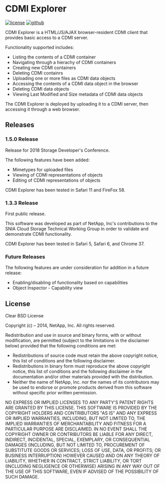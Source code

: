 CDMI Explorer
=============

[![license][license-img]][github] [![github][github-img]][github]

CDMI Explorer is a HTML/JS/AJAX browser-resident CDMI client that provides
basic access to a CDMI server.

Functionality supported includes:

* Listing the contents of a CDMI container
* Navigating through a hierachy of CDMI containers
* Creating new CDMI containers
* Deleting CDMI containrs
* Uploading one or more files as CDMI data objects
* Accessing the contents of a CDMI data object in the browser
* Deleting CDMI data objects
* Viewing Last Modified and Size metadata of CDMI data objects

The CDMI Explorer is deployed by uploading it to a CDMI server, then
accessing it through a web browser.

## Releases

### 1.5.0 Release

Release for 2018 Storage Developer's Conference.

The following features have been added:

* Mimetypes for uploaded files
* Viewing of CDMI representations of objects
* Editing of CDMI representations of objects

CDMI Explorer has been tested in Safari 11 and FireFox 58.

### 1.3.3 Release

First public release.

This software was developed as part of NetApp, Inc's contributions to the SNIA
Cloud Storage Technical Working Group in order to validate and demonstrate CDMI
functionality.

CDMI Explorer has been tested in Safari 5, Safari 6, and Chrome 37.

### Future Releases

The following features are under consideration for addition in a future release:

* Enabling/disabling of functionality based on capabilities
* Object Inspector - Capability view

## License
Clear BSD License

Copyright (c) – 2014, NetApp, Inc.  All rights reserved. 
        
Redistribution and use in source and binary forms, with or without modification, are
permitted (subject to the limitations in the disclaimer below) provided that the
following conditions are met: 

* Redistributions of source code must retain the above copyright notice, this
  list of conditions and the following disclaimer. 
* Redistributions in binary form must reproduce the above copyright notice, this
  list of conditions and the following disclaimer in the documentation and/or
  other materials provided with the distribution. 
* Neither the name of NetApp, Inc. nor the names of its contributors may be used
  to endorse or promote products derived from this software without specific prior
  written permission. 

NO EXPRESS OR IMPLIED LICENSES TO ANY PARTY'S PATENT RIGHTS ARE GRANTED BY THIS LICENSE.
THIS SOFTWARE IS PROVIDED BY THE COPYRIGHT HOLDERS AND CONTRIBUTORS "AS IS" AND ANY
EXPRESS OR IMPLIED WARRANTIES, INCLUDING, BUT NOT LIMITED TO, THE IMPLIED WARRANTIES OF
MERCHANTABILITY AND FITNESS FOR A PARTICULAR PURPOSE ARE DISCLAIMED. IN NO EVENT SHALL
THE COPYRIGHT OWNER OR CONTRIBUTORS BE LIABLE FOR ANY DIRECT, INDIRECT, INCIDENTAL,
SPECIAL, EXEMPLARY, OR CONSEQUENTIAL DAMAGES (INCLUDING, BUT NOT LIMITED TO,
PROCUREMENT OF SUBSTITUTE GOODS OR SERVICES; LOSS OF USE, DATA, OR PROFITS; OR BUSINESS
INTERRUPTION) HOWEVER CAUSED AND ON ANY THEORY OF LIABILITY, WHETHER IN CONTRACT,
STRICT LIABILITY, OR TORT (INCLUDING NEGLIGENCE OR OTHERWISE) ARISING IN ANY WAY OUT OF
THE USE OF THIS SOFTWARE, EVEN IF ADVISED OF THE POSSIBILITY OF SUCH DAMAGE.

[github]: https://github.com/dslik/CDMI-Explorer

[license-img]: http://img.shields.io/badge/license-BSD-a0a060.svg?style=flat-square
[github-img]: http://img.shields.io/badge/github-dslik/CDMI--Explorer-a0a060.svg?style=flat-square
